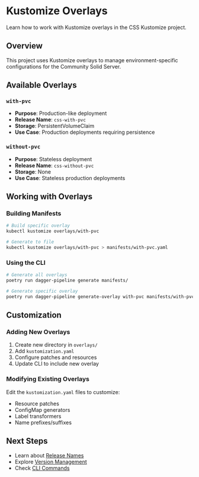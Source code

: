 # Kustomize Overlays

Learn how to work with Kustomize overlays in the CSS Kustomize project.

## Overview

This project uses Kustomize overlays to manage environment-specific configurations for the Community Solid Server.

## Available Overlays

### `with-pvc`

- **Purpose**: Production-like deployment
- **Release Name**: `css-with-pvc`
- **Storage**: PersistentVolumeClaim
- **Use Case**: Production deployments requiring persistence

### `without-pvc`

- **Purpose**: Stateless deployment
- **Release Name**: `css-without-pvc`
- **Storage**: None
- **Use Case**: Stateless production deployments

## Working with Overlays

### Building Manifests

```bash
# Build specific overlay
kubectl kustomize overlays/with-pvc

# Generate to file
kubectl kustomize overlays/with-pvc > manifests/with-pvc.yaml
```

### Using the CLI

```bash
# Generate all overlays
poetry run dagger-pipeline generate manifests/

# Generate specific overlay
poetry run dagger-pipeline generate-overlay with-pvc manifests/with-pvc.yaml
```

## Customization

### Adding New Overlays

1. Create new directory in `overlays/`
1. Add `kustomization.yaml`
1. Configure patches and resources
1. Update CLI to include new overlay

### Modifying Existing Overlays

Edit the `kustomization.yaml` files to customize:

- Resource patches
- ConfigMap generators
- Label transformers
- Name prefixes/suffixes

## Next Steps

- Learn about [Release Names](release-names.md)
- Explore [Version Management](version-management.md)
- Check [CLI Commands](cli-commands.md)

